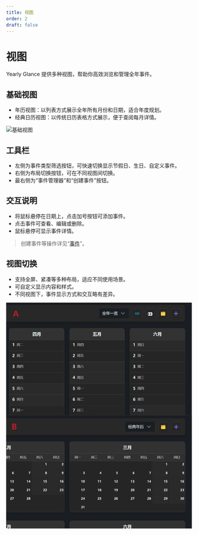 ```yaml
---
title: 视图
order: 2
draft: false
---
```


# 视图

Yearly Glance 提供多种视图，帮助你高效浏览和管理全年事件。

## 基础视图

- 年历视图：以列表方式展示全年所有月份和日期，适合年度规划。
- 经典日历视图：以传统日历表格方式展示，便于查阅每月详情。

![基础视图](../../../public/images/doc/YG/view-basic.webp)

## 工具栏

- 左侧为事件类型筛选按钮，可快速切换显示节假日、生日、自定义事件。
- 右侧为布局切换按钮，可在不同视图间切换。
- 最右侧为“事件管理器”和“创建事件”按钮。

## 交互说明

- 将鼠标悬停在日期上，点击加号按钮可添加事件。
- 点击事件可查看、编辑或删除。
- 鼠标悬停可显示事件详情。

> 创建事件等操作详见“[事件](./event)”。
## 视图切换

- 支持全屏、紧凑等多种布局，适应不同使用场景。
- 可自定义显示内容和样式。
- 不同视图下，事件显示方式和交互略有差异。

![详细视图](../../../public/images/doc/YG/view-detail-zh.webp)